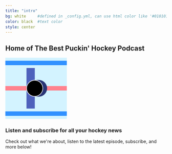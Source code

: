 ```yaml
---
title: "intro"
bg: white     #defined in _config.yml, can use html color like '#010101'
color: black  #text color
style: center
---
```


## **Home of The Best Puckin' Hockey Podcast**

<img class="circle" src="/img/android-chrome-192x192.png" Alt="Best Puckin' Logo">

### Listen and subscribe for all your hockey news

Check out what we're about, listen to the latest episode, subscribe, and more below!
